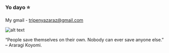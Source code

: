 ### Yo dayo ⭐

My gmail - tripenyazaraz@gmail.com

![alt text](https://user-images.githubusercontent.com/55177401/124723356-cadd7c00-df2c-11eb-9a98-28392933d7a2.jpg)

“People save themselves on their own. Nobody can ever save anyone else.” – Araragi Koyomi.
